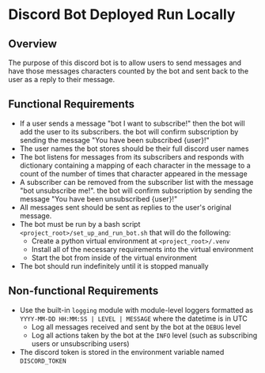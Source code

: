 # Discord Bot Deployed Run Locally

## Overview

The purpose of this discord bot is to allow users to send messages and have those messages characters counted by the bot and sent back to the user as a reply to their message.

## Functional Requirements

- If a user sends a message "bot I want to subscribe!" then the bot will add the user to its subscribers. the bot will confirm subscription by sending the message "You have been subscribed {user}!"
- The user names the bot stores should be their full discord user names
- The bot listens for messages from its subscribers and responds with dictionary containing a mapping of each character in the message to a count of the number of times that character appeared in the message
- A subscriber can be removed from the subscriber list with the message "bot unsubscribe me!". the bot will confirm subscription by sending the message "You have been unsubscribed {user}!"
- All messages sent should be sent as replies to the user's original message.
- The bot must be run by a bash script `<project_root>/set_up_and_run_bot.sh` that will do the following:
  - Create a python virtual environment at `<project_root>/.venv`
  - Install all of the necessary requirements into the virtual environment
  - Start the bot from inside of the virtual environment
- The bot should run indefinitely until it is stopped manually

## Non-functional Requirements

- Use the built-in `logging` module with module-level loggers formatted as `YYYY-MM-DD HH:MM:SS | LEVEL | MESSAGE` where the datetime is in UTC
  - Log all messages received and sent by the bot at the `DEBUG` level
  - Log all actions taken by the bot at the `INFO` level (such as subscribing users or unsubscribing users)
- The discord token is stored in the environment variable named `DISCORD_TOKEN`